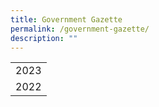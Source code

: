 ```yaml
---
title: Government Gazette
permalink: /government-gazette/
description: ""
---
```

| | 
| -------- | 
| 2023 | 
| 2022 |